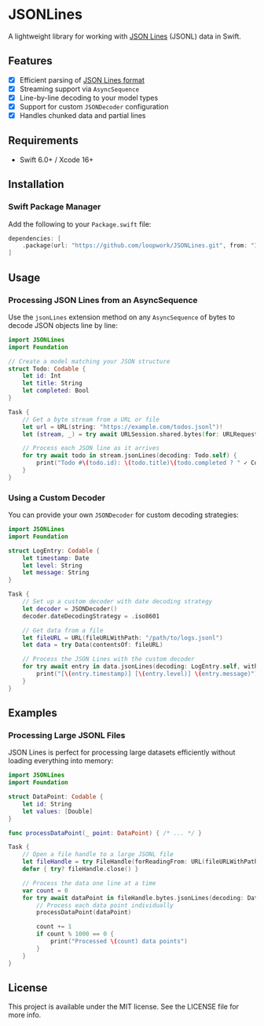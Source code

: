 # JSONLines

A lightweight library for working with [JSON Lines][jsonl] (JSONL) data in Swift.

## Features

- [x] Efficient parsing of [JSON Lines format](https://jsonlines.org/)
- [x] Streaming support via `AsyncSequence`
- [x] Line-by-line decoding to your model types
- [x] Support for custom `JSONDecoder` configuration
- [x] Handles chunked data and partial lines

## Requirements

- Swift 6.0+ / Xcode 16+

## Installation

### Swift Package Manager

Add the following to your `Package.swift` file:

```swift
dependencies: [
    .package(url: "https://github.com/loopwork/JSONLines.git", from: "1.0.0")
]
```

## Usage

### Processing JSON Lines from an AsyncSequence

Use the `jsonLines` extension method on any `AsyncSequence` of bytes to decode JSON objects line by line:

```swift
import JSONLines
import Foundation

// Create a model matching your JSON structure
struct Todo: Codable {
    let id: Int
    let title: String
    let completed: Bool
}

Task {
    // Get a byte stream from a URL or file
    let url = URL(string: "https://example.com/todos.jsonl")!
    let (stream, _) = try await URLSession.shared.bytes(for: URLRequest(url: url))

    // Process each JSON line as it arrives
    for try await todo in stream.jsonLines(decoding: Todo.self) {
        print("Todo #\(todo.id): \(todo.title)\(todo.completed ? " ✓ Completed" : "")")
    }
}
```

### Using a Custom Decoder

You can provide your own `JSONDecoder` for custom decoding strategies:

```swift
import JSONLines
import Foundation

struct LogEntry: Codable {
    let timestamp: Date
    let level: String
    let message: String
}

Task {
    // Set up a custom decoder with date decoding strategy
    let decoder = JSONDecoder()
    decoder.dateDecodingStrategy = .iso8601

    // Get data from a file
    let fileURL = URL(fileURLWithPath: "/path/to/logs.jsonl")
    let data = try Data(contentsOf: fileURL)

    // Process the JSON Lines with the custom decoder
    for try await entry in data.jsonLines(decoding: LogEntry.self, with: decoder) {
        print("[\(entry.timestamp)] [\(entry.level)] \(entry.message)")
    }
}
```

## Examples

### Processing Large JSONL Files

JSON Lines is perfect for processing large datasets efficiently without loading everything into memory:

```swift
import JSONLines
import Foundation

struct DataPoint: Codable {
    let id: String
    let values: [Double]
}

func processDataPoint(_ point: DataPoint) { /* ... */ }

Task {
    // Open a file handle to a large JSONL file
    let fileHandle = try FileHandle(forReadingFrom: URL(fileURLWithPath: "/path/to/large-dataset.jsonl"))
    defer { try? fileHandle.close() }

    // Process the data one line at a time
    var count = 0
    for try await dataPoint in fileHandle.bytes.jsonLines(decoding: DataPoint.self) {
        // Process each data point individually
        processDataPoint(dataPoint)

        count += 1
        if count % 1000 == 0 {
            print("Processed \(count) data points")
        }
    }
}
```

## License

This project is available under the MIT license.
See the LICENSE file for more info.

[jsonl]: https://jsonlines.org/